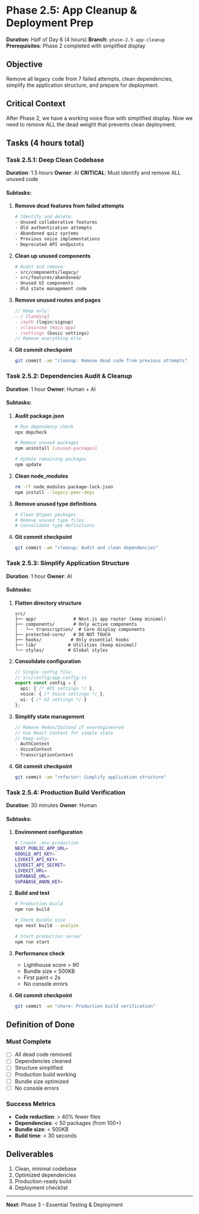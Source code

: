 # Phase 2.5: App Cleanup & Deployment Prep
**Duration**: Half of Day 6 (4 hours)
**Branch**: `phase-2.5-app-cleanup`
**Prerequisites**: Phase 2 completed with simplified display

## Objective
Remove all legacy code from 7 failed attempts, clean dependencies, simplify the application structure, and prepare for deployment.

## Critical Context
After Phase 2, we have a working voice flow with simplified display. Now we need to remove ALL the dead weight that prevents clean deployment.

## Tasks (4 hours total)

### Task 2.5.1: Deep Clean Codebase
**Duration**: 1.5 hours
**Owner**: AI
**CRITICAL**: Must identify and remove ALL unused code

#### Subtasks:
1. **Remove dead features from failed attempts**
   ```bash
   # Identify and delete:
   - Unused collaborative features
   - Old authentication attempts
   - Abandoned quiz systems
   - Previous voice implementations
   - Deprecated API endpoints
   ```

2. **Clean up unused components**
   ```bash
   # Audit and remove:
   - src/components/legacy/
   - src/features/abandoned/
   - Unused UI components
   - Old state management code
   ```

3. **Remove unused routes and pages**
   ```typescript
   // Keep only:
   - / (landing)
   - /auth (login/signup)
   - /classroom (main app)
   - /settings (basic settings)
   // Remove everything else
   ```

4. **Git commit checkpoint**
   ```bash
   git commit -am "cleanup: Remove dead code from previous attempts"
   ```

### Task 2.5.2: Dependencies Audit & Cleanup
**Duration**: 1 hour
**Owner**: Human + AI

#### Subtasks:
1. **Audit package.json**
   ```bash
   # Run dependency check
   npx depcheck

   # Remove unused packages
   npm uninstall [unused-packages]

   # Update remaining packages
   npm update
   ```

2. **Clean node_modules**
   ```bash
   rm -rf node_modules package-lock.json
   npm install --legacy-peer-deps
   ```

3. **Remove unused type definitions**
   ```bash
   # Clean @types packages
   # Remove unused type files
   # Consolidate type definitions
   ```

4. **Git commit checkpoint**
   ```bash
   git commit -am "cleanup: Audit and clean dependencies"
   ```

### Task 2.5.3: Simplify Application Structure
**Duration**: 1 hour
**Owner**: AI

#### Subtasks:
1. **Flatten directory structure**
   ```
   src/
   ├── app/              # Next.js app router (keep minimal)
   ├── components/       # Only active components
   │   └── transcription/  # Core display components
   ├── protected-core/   # DO NOT TOUCH
   ├── hooks/           # Only essential hooks
   ├── lib/            # Utilities (keep minimal)
   └── styles/         # Global styles
   ```

2. **Consolidate configuration**
   ```typescript
   // Single config file:
   // src/config/app.config.ts
   export const config = {
     api: { /* API settings */ },
     voice: { /* Voice settings */ },
     ui: { /* UI settings */ }
   };
   ```

3. **Simplify state management**
   ```typescript
   // Remove Redux/Zustand if overengineered
   // Use React Context for simple state
   // Keep only:
   - AuthContext
   - VoiceContext
   - TranscriptionContext
   ```

4. **Git commit checkpoint**
   ```bash
   git commit -am "refactor: Simplify application structure"
   ```

### Task 2.5.4: Production Build Verification
**Duration**: 30 minutes
**Owner**: Human

#### Subtasks:
1. **Environment configuration**
   ```bash
   # Create .env.production
   NEXT_PUBLIC_APP_URL=
   GOOGLE_API_KEY=
   LIVEKIT_API_KEY=
   LIVEKIT_API_SECRET=
   LIVEKIT_URL=
   SUPABASE_URL=
   SUPABASE_ANON_KEY=
   ```

2. **Build and test**
   ```bash
   # Production build
   npm run build

   # Check bundle size
   npx next build --analyze

   # Start production server
   npm run start
   ```

3. **Performance check**
   - Lighthouse score > 90
   - Bundle size < 500KB
   - First paint < 2s
   - No console errors

4. **Git commit checkpoint**
   ```bash
   git commit -am "chore: Production build verification"
   ```

## Definition of Done

### Must Complete
- [ ] All dead code removed
- [ ] Dependencies cleaned
- [ ] Structure simplified
- [ ] Production build working
- [ ] Bundle size optimized
- [ ] No console errors

### Success Metrics
- **Code reduction**: > 40% fewer files
- **Dependencies**: < 50 packages (from 100+)
- **Bundle size**: < 500KB
- **Build time**: < 30 seconds

## Deliverables
1. Clean, minimal codebase
2. Optimized dependencies
3. Production-ready build
4. Deployment checklist

---

**Next**: Phase 3 - Essential Testing & Deployment